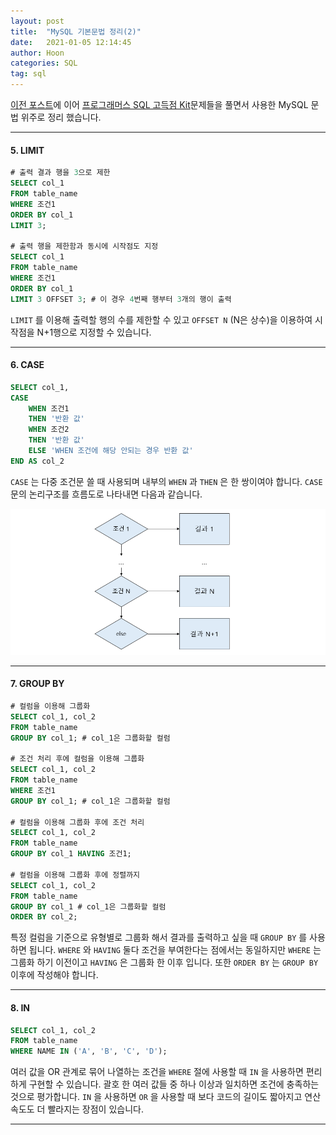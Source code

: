 ```yaml
---
layout: post
title:  "MySQL 기본문법 정리(2)"
date:   2021-01-05 12:14:45
author: Hoon
categories: SQL
tag: sql
---
```


[이전 포스트](https://hoon-923.github.io/sql/2021/01/02/MySQL-%EA%B8%B0%EB%B3%B8%EB%AC%B8%EB%B2%95-%EC%A0%95%EB%A6%AC-1.html)에 이어 [프로그래머스 SQL 고득점 Kit](https://programmers.co.kr/learn/challenges)문제들을 풀면서 사용한 MySQL 문법 위주로 정리 했습니다.

-----

#### 5. LIMIT

~~~sql
# 출력 결과 행을 3으로 제한
SELECT col_1
FROM table_name
WHERE 조건1
ORDER BY col_1
LIMIT 3;

# 출력 행을 제한함과 동시에 시작점도 지정
SELECT col_1
FROM table_name
WHERE 조건1
ORDER BY col_1
LIMIT 3 OFFSET 3; # 이 경우 4번째 행부터 3개의 행이 출력
~~~

`LIMIT` 를 이용해 출력할 행의 수를 제한할 수 있고 `OFFSET N` (N은 상수)을 이용하여 시작점을 N+1행으로 지정할 수 있습니다.

----

#### 6. CASE

~~~sql
SELECT col_1,
CASE
	WHEN 조건1
	THEN '반환 값'
	WHEN 조건2
	THEN '반환 값'
	ELSE 'WHEN 조건에 해당 안되는 경우 반환 값'
END AS col_2
~~~

`CASE` 는 다중 조건문 쓸 때 사용되며 내부의 `WHEN` 과 `THEN` 은 한 쌍이여야 합니다. `CASE` 문의 논리구조를 흐름도로 나타내면 다음과 같습니다.

![CASE흐름도_2.PNG](https://github.com/hoon-923/hoon-923.github.io/blob/master/_images/CASE%ED%9D%90%EB%A6%84%EB%8F%84_2.PNG?raw=true)

-------

#### 7. GROUP BY

~~~sql
# 컬럼을 이용해 그룹화
SELECT col_1, col_2
FROM table_name
GROUP BY col_1; # col_1은 그룹화할 컬럼

# 조건 처리 후에 컬럼을 이용해 그룹화
SELECT col_1, col_2
FROM table_name
WHERE 조건1
GROUP BY col_1; # col_1은 그룹화할 컬럼

# 컬럼을 이용해 그룹화 후에 조건 처리
SELECT col_1, col_2
FROM table_name
GROUP BY col_1 HAVING 조건1;

# 컬럼을 이용해 그룹화 후에 정렬까지
SELECT col_1, col_2
FROM table_name
GROUP BY col_1 # col_1은 그룹화할 컬럼
ORDER BY col_2;
~~~

특정 컬럼을 기준으로 유형별로 그룹화 해서 결과를 출력하고 싶을 때 `GROUP BY` 를 사용하면 됩니다. `WHERE` 와 `HAVING` 둘다 조건을 부여한다는 점에서는 동일하지만 `WHERE` 는 그룹화 하기 이전이고 `HAVING` 은 그룹화 한 이후 입니다. 또한 `ORDER BY` 는 `GROUP BY` 이후에 작성해야 합니다.

------

#### 8. IN

~~~sql
SELECT col_1, col_2
FROM table_name
WHERE NAME IN ('A', 'B', 'C', 'D');
~~~

여러 값을 OR 관계로 묶어 나열하는 조건을 `WHERE` 절에 사용할 때 `IN` 을 사용하면 편리하게 구현할 수 있습니다. 괄호 한 여러 값들 중 하나 이상과 일치하면 조건에 충족하는 것으로 평가합니다. `IN` 을 사용하면 `OR` 을 사용할 때 보다 코드의 길이도 짧아지고 연산 속도도 더 빨라지는 장점이 있습니다.

----

